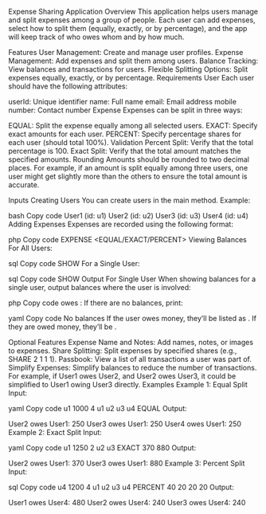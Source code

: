 Expense Sharing Application
Overview
This application helps users manage and split expenses among a group of people. Each user can add expenses, select how to split them (equally, exactly, or by percentage), and the app will keep track of who owes whom and by how much.

Features
User Management: Create and manage user profiles.
Expense Management: Add expenses and split them among users.
Balance Tracking: View balances and transactions for users.
Flexible Splitting Options: Split expenses equally, exactly, or by percentage.
Requirements
User
Each user should have the following attributes:

userId: Unique identifier
name: Full name
email: Email address
mobile number: Contact number
Expense
Expenses can be split in three ways:

EQUAL: Split the expense equally among all selected users.
EXACT: Specify exact amounts for each user.
PERCENT: Specify percentage shares for each user (should total 100%).
Validation
Percent Split: Verify that the total percentage is 100.
Exact Split: Verify that the total amount matches the specified amounts.
Rounding
Amounts should be rounded to two decimal places. For example, if an amount is split equally among three users, one user might get slightly more than the others to ensure the total amount is accurate.

Inputs
Creating Users
You can create users in the main method. Example:

bash
Copy code
User1 (id: u1)
User2 (id: u2)
User3 (id: u3)
User4 (id: u4)
Adding Expenses
Expenses are recorded using the following format:

php
Copy code
EXPENSE <user-id-of-person-who-paid> <no-of-users> <space-separated-list-of-users> <EQUAL/EXACT/PERCENT> <space-separated-values-in-case-of-non-equal>
Viewing Balances
For All Users:

sql
Copy code
SHOW
For a Single User:

sql
Copy code
SHOW <user-id>
Output
For Single User
When showing balances for a single user, output balances where the user is involved:

php
Copy code
<user-id-of-x> owes <user-id-of-y>: <amount>
If there are no balances, print:

yaml
Copy code
No balances
If the user owes money, they’ll be listed as <user-id-of-x>. If they are owed money, they’ll be <user-id-of-y>.

Optional Features
Expense Name and Notes: Add names, notes, or images to expenses.
Share Splitting: Split expenses by specified shares (e.g., SHARE 2 1 1 1).
Passbook: View a list of all transactions a user was part of.
Simplify Expenses: Simplify balances to reduce the number of transactions. For example, if User1 owes User2, and User2 owes User3, it could be simplified to User1 owing User3 directly.
Examples
Example 1: Equal Split
Input:

yaml
Copy code
u1 1000 4 u1 u2 u3 u4 EQUAL
Output:

User2 owes User1: 250
User3 owes User1: 250
User4 owes User1: 250
Example 2: Exact Split
Input:

yaml
Copy code
u1 1250 2 u2 u3 EXACT 370 880
Output:

User2 owes User1: 370
User3 owes User1: 880
Example 3: Percent Split
Input:

sql
Copy code
u4 1200 4 u1 u2 u3 u4 PERCENT 40 20 20 20
Output:

User1 owes User4: 480
User2 owes User4: 240
User3 owes User4: 240